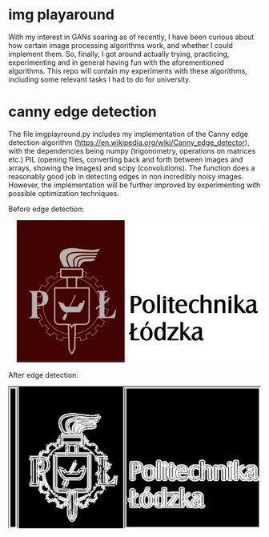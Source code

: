 # img playaround

With my interest in GANs soaring as of recently, I have been curious about how certain image processing algorithms work, and whether I could implement them. So, finally, I got around actually trying, practicing, experimenting and in general having fun with the aforementioned algorithms. This repo will contain my experiments with these algorithms, including some relevant tasks I had to do for university. 

# canny edge detection 
The file imgplayround.py includes my implementation of the Canny edge detection algorithm (https://en.wikipedia.org/wiki/Canny_edge_detector), with the dependencies being numpy (trigonometry, operations on matrices etc.) PIL (opening files, converting back and forth between images and arrays, showing the images) and scipy (convolutions). 
The function does a reasonably good job in detecting edges in non incredibly noisy images. However, the implementation will be further improved by experimenting with possible optimization techniques.


Before edge detection:


![politechnikalodzka](assets/politechnikalodzka.png)

After edge detection: 

![edges](assets/edges_pl.png)
